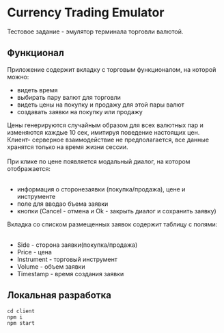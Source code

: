# Сurrency Trading Emulator

Тестовое задание - эмулятор терминала торговли валютой.

## Функционал

Приложение содержит вкладку с торговым функционалом, на которой можно:
<ul>
  <li>видеть время</li>
  <li>выбирать пару валют для торговли</li>
  <li>видеть цены на покупку и продажу для этой пары валют </li>
   <li>создавать заявки на покупку или продажу</li>
</ul>
Цены генерируются случайным образом для всех валютных пар и изменяются каждые 10 сек, имитируя поведение настоящих цен. Клиент-
серверное взаимодействие не предполагается, все данные хранятся только на время жизни сессии.
<br>
<br>
При клике по цене появляется модальный диалог, на котором отображается:
<br>
<br>
<ul>
  <li>информация о сторонезаявки (покупка/продажа), цене и инструменте</li>
  <li>поле для вводао бъема заявки</li>
  <li>кнопки (Cancel - отмена и Ok - закрыть диалог и сохранить заявку)</li>
</ul>
Вкладка со списком размещенных заявок содержит таблицу с полями:
<br>
<br>
<ul>
  <li>Side - сторона заявки(покупка/продажа) </li>
  <li>Price - цена</li>
  <li>Instrument - торговый инструмент</li>
    <li>Volume - объем заявки</li>
    <li>Timestamp - время создания заявки</li>
</ul>

## Локальная разработка

```console
cd client
npm i
npm start
```
